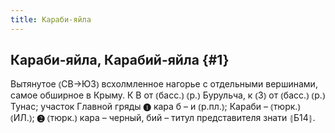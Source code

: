```yaml
---
title: Караби-яйла
---
```

## Караби-яйла, Карабий-яйла {#1}

Вытянутое ⦅СВ→ЮЗ⦆ всхолмленное нагорье с отдельными вершинами, самое обширное в Крыму. К В от ⦅басс.⦆ ⦅р.⦆ Бурульча, к ⦅З⦆ от ⦅басс.⦆ ⦅р.⦆ Тунас; участок Главной гряды ❶ кара б – и ⦅р.пл.⦆; Караби – ⦅тюрк.⦆ ⦅ИЛ.⦆; ❷ ⦅тюрк.⦆ кара – черный, бий – титул представителя знати ⦃Б14⦄.
